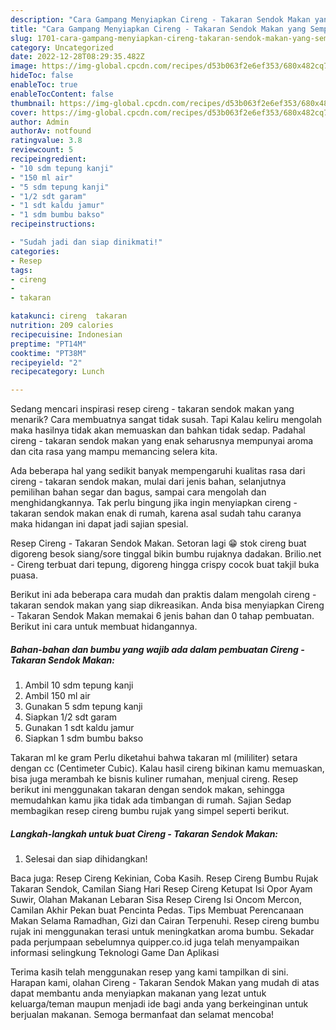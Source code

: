 ```yaml
---
description: "Cara Gampang Menyiapkan Cireng - Takaran Sendok Makan yang Sempurna, Buat Buka Puasa Sempurna"
title: "Cara Gampang Menyiapkan Cireng - Takaran Sendok Makan yang Sempurna, Buat Buka Puasa Sempurna"
slug: 1701-cara-gampang-menyiapkan-cireng-takaran-sendok-makan-yang-sempurna-buat-buka-puasa-sempurna
category: Uncategorized
date: 2022-12-28T08:29:35.482Z
image: https://img-global.cpcdn.com/recipes/d53b063f2e6ef353/680x482cq70/cireng-takaran-sendok-makan-foto-resep-utama.jpg
hideToc: false
enableToc: true
enableTocContent: false
thumbnail: https://img-global.cpcdn.com/recipes/d53b063f2e6ef353/680x482cq70/cireng-takaran-sendok-makan-foto-resep-utama.jpg
cover: https://img-global.cpcdn.com/recipes/d53b063f2e6ef353/680x482cq70/cireng-takaran-sendok-makan-foto-resep-utama.jpg
author: Admin
authorAv: notfound
ratingvalue: 3.8
reviewcount: 5
recipeingredient:
- "10 sdm tepung kanji"
- "150 ml air"
- "5 sdm tepung kanji"
- "1/2 sdt garam"
- "1 sdt kaldu jamur"
- "1 sdm bumbu bakso"
recipeinstructions:

- "Sudah jadi dan siap dinikmati!"
categories:
- Resep
tags:
- cireng
- 
- takaran

katakunci: cireng  takaran 
nutrition: 209 calories
recipecuisine: Indonesian
preptime: "PT14M"
cooktime: "PT38M"
recipeyield: "2"
recipecategory: Lunch

---
```



Sedang mencari inspirasi resep cireng - takaran sendok makan yang menarik? Cara membuatnya sangat tidak susah. Tapi Kalau keliru mengolah maka hasilnya tidak akan memuaskan dan bahkan tidak sedap. Padahal cireng - takaran sendok makan yang enak seharusnya mempunyai aroma dan cita rasa yang mampu memancing selera kita.


Ada beberapa hal yang sedikit banyak mempengaruhi kualitas rasa dari cireng - takaran sendok makan, mulai dari jenis bahan, selanjutnya pemilihan bahan segar dan bagus, sampai cara mengolah dan menghidangkannya. Tak perlu bingung jika ingin menyiapkan cireng - takaran sendok makan enak di rumah, karena asal sudah tahu caranya maka hidangan ini dapat jadi sajian spesial.

Resep Cireng - Takaran Sendok Makan. Setoran lagi 😁 stok cireng buat digoreng besok siang/sore tinggal bikin bumbu rujaknya dadakan. Brilio.net - Cireng terbuat dari tepung, digoreng hingga crispy cocok buat takjil buka puasa.


Berikut ini ada beberapa cara mudah dan praktis dalam mengolah cireng - takaran sendok makan yang siap dikreasikan. Anda bisa menyiapkan Cireng - Takaran Sendok Makan memakai 6 jenis bahan dan 0 tahap pembuatan. Berikut ini cara untuk membuat hidangannya.

<!--inarticleads1-->

##### Bahan-bahan dan bumbu yang wajib ada dalam pembuatan Cireng - Takaran Sendok Makan:

1. Ambil 10 sdm tepung kanji
1. Ambil 150 ml air
1. Gunakan 5 sdm tepung kanji
1. Siapkan 1/2 sdt garam
1. Gunakan 1 sdt kaldu jamur
1. Siapkan 1 sdm bumbu bakso


Takaran ml ke gram Perlu diketahui bahwa takaran ml (mililiter) setara dengan cc (Centimeter Cubic). Kalau hasil cireng bikinan kamu memuaskan, bisa juga merambah ke bisnis kuliner rumahan, menjual cireng. Resep berikut ini menggunakan takaran dengan sendok makan, sehingga memudahkan kamu jika tidak ada timbangan di rumah. Sajian Sedap membagikan resep cireng bumbu rujak yang simpel seperti berikut. 

<!--inarticleads2-->

##### Langkah-langkah untuk buat Cireng - Takaran Sendok Makan:


1. Selesai dan siap dihidangkan!

Baca juga: Resep Cireng Kekinian, Coba Kasih. Resep Cireng Bumbu Rujak Takaran Sendok, Camilan Siang Hari Resep Cireng Ketupat Isi Opor Ayam Suwir, Olahan Makanan Lebaran Sisa Resep Cireng Isi Oncom Mercon, Camilan Akhir Pekan buat Pencinta Pedas. Tips Membuat Perencanaan Makan Selama Ramadhan, Gizi dan Cairan Terpenuhi. Resep cireng bumbu rujak ini menggunakan terasi untuk meningkatkan aroma bumbu. Sekadar pada perjumpaan sebelumnya quipper.co.id juga telah menyampaikan informasi selingkung Teknologi Game Dan Aplikasi 

Terima kasih telah menggunakan resep yang kami tampilkan di sini. Harapan kami, olahan Cireng - Takaran Sendok Makan yang mudah di atas dapat membantu anda menyiapkan makanan yang lezat untuk keluarga/teman maupun menjadi ide bagi anda yang berkeinginan untuk berjualan makanan. Semoga bermanfaat dan selamat mencoba!
